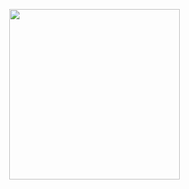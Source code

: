 <p align="center">
  <a href="https://src.onl">
    <img width="300" src="https://raw.githubusercontent.com/srchea/srchea/master/content.svg">
  </a>
</p>

